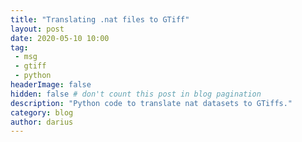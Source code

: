 ```yaml
---
title: "Translating .nat files to GTiff"
layout: post
date: 2020-05-10 10:00
tag: 
 - msg
 - gtiff
 - python
headerImage: false
hidden: false # don't count this post in blog pagination
description: "Python code to translate nat datasets to GTiffs."
category: blog
author: darius
---
```

